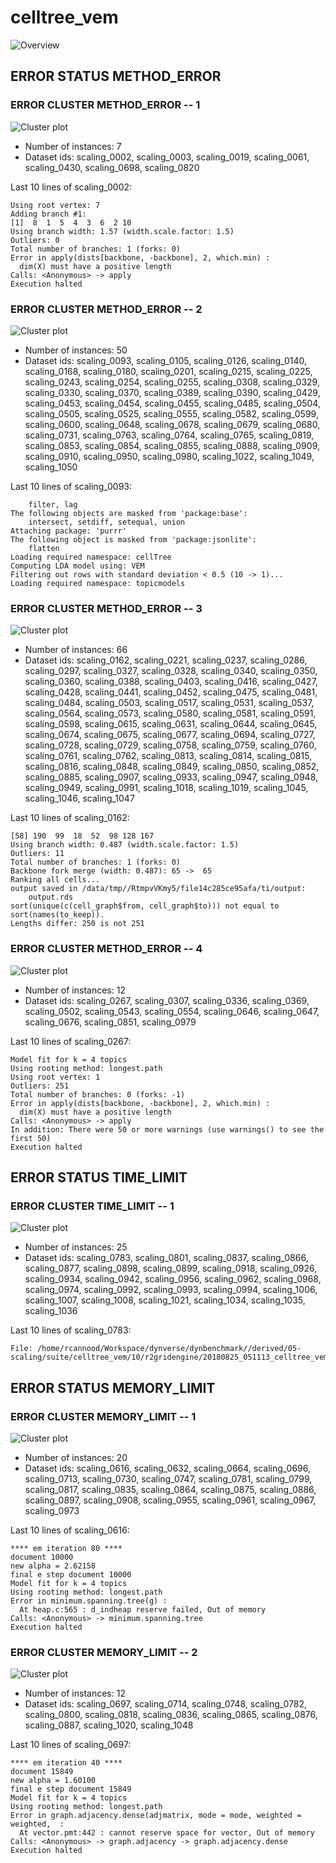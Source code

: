 # celltree_vem
![Overview](celltree_vem.svg)

## ERROR STATUS METHOD_ERROR

### ERROR CLUSTER METHOD_ERROR -- 1
![Cluster plot](error_class_plots/celltree_vem_method_error_1.png)

 * Number of instances: 7
 * Dataset ids: scaling_0002, scaling_0003, scaling_0019, scaling_0061, scaling_0430, scaling_0698, scaling_0820

Last 10 lines of scaling_0002:
```
Using root vertex: 7
Adding branch #1:
[1]  8  1  5  4  3  6  2 10
Using branch width: 1.57 (width.scale.factor: 1.5)
Outliers: 0
Total number of branches: 1 (forks: 0)
Error in apply(dists[backbone, -backbone], 2, which.min) : 
  dim(X) must have a positive length
Calls: <Anonymous> -> apply
Execution halted
```

### ERROR CLUSTER METHOD_ERROR -- 2
![Cluster plot](error_class_plots/celltree_vem_method_error_2.png)

 * Number of instances: 50
 * Dataset ids: scaling_0093, scaling_0105, scaling_0126, scaling_0140, scaling_0168, scaling_0180, scaling_0201, scaling_0215, scaling_0225, scaling_0243, scaling_0254, scaling_0255, scaling_0308, scaling_0329, scaling_0330, scaling_0370, scaling_0389, scaling_0390, scaling_0429, scaling_0453, scaling_0454, scaling_0455, scaling_0485, scaling_0504, scaling_0505, scaling_0525, scaling_0555, scaling_0582, scaling_0599, scaling_0600, scaling_0648, scaling_0678, scaling_0679, scaling_0680, scaling_0731, scaling_0763, scaling_0764, scaling_0765, scaling_0819, scaling_0853, scaling_0854, scaling_0855, scaling_0888, scaling_0909, scaling_0910, scaling_0950, scaling_0980, scaling_1022, scaling_1049, scaling_1050

Last 10 lines of scaling_0093:
```
    filter, lag
The following objects are masked from 'package:base':
    intersect, setdiff, setequal, union
Attaching package: 'purrr'
The following object is masked from 'package:jsonlite':
    flatten
Loading required namespace: cellTree
Computing LDA model using: VEM
Filtering out rows with standard deviation < 0.5 (10 -> 1)...
Loading required namespace: topicmodels
```

### ERROR CLUSTER METHOD_ERROR -- 3
![Cluster plot](error_class_plots/celltree_vem_method_error_3.png)

 * Number of instances: 66
 * Dataset ids: scaling_0162, scaling_0221, scaling_0237, scaling_0286, scaling_0297, scaling_0327, scaling_0328, scaling_0340, scaling_0350, scaling_0360, scaling_0388, scaling_0403, scaling_0416, scaling_0427, scaling_0428, scaling_0441, scaling_0452, scaling_0475, scaling_0481, scaling_0484, scaling_0503, scaling_0517, scaling_0531, scaling_0537, scaling_0564, scaling_0573, scaling_0580, scaling_0581, scaling_0591, scaling_0598, scaling_0615, scaling_0631, scaling_0644, scaling_0645, scaling_0674, scaling_0675, scaling_0677, scaling_0694, scaling_0727, scaling_0728, scaling_0729, scaling_0758, scaling_0759, scaling_0760, scaling_0761, scaling_0762, scaling_0813, scaling_0814, scaling_0815, scaling_0816, scaling_0848, scaling_0849, scaling_0850, scaling_0852, scaling_0885, scaling_0907, scaling_0933, scaling_0947, scaling_0948, scaling_0949, scaling_0991, scaling_1018, scaling_1019, scaling_1045, scaling_1046, scaling_1047

Last 10 lines of scaling_0162:
```
[58] 190  99  18  52  98 128 167
Using branch width: 0.487 (width.scale.factor: 1.5)
Outliers: 11
Total number of branches: 1 (forks: 0)
Backbone fork merge (width: 0.487): 65 ->  65 
Ranking all cells...
output saved in /data/tmp//RtmpvVKmy5/file14c285ce95afa/ti/output: 
	output.rds
sort(unique(c(cell_graph$from, cell_graph$to))) not equal to sort(names(to_keep)).
Lengths differ: 250 is not 251
```

### ERROR CLUSTER METHOD_ERROR -- 4
![Cluster plot](error_class_plots/celltree_vem_method_error_4.png)

 * Number of instances: 12
 * Dataset ids: scaling_0267, scaling_0307, scaling_0336, scaling_0369, scaling_0502, scaling_0543, scaling_0554, scaling_0646, scaling_0647, scaling_0676, scaling_0851, scaling_0979

Last 10 lines of scaling_0267:
```
Model fit for k = 4 topics
Using rooting method: longest.path
Using root vertex: 1
Outliers: 251
Total number of branches: 0 (forks: -1)
Error in apply(dists[backbone, -backbone], 2, which.min) : 
  dim(X) must have a positive length
Calls: <Anonymous> -> apply
In addition: There were 50 or more warnings (use warnings() to see the first 50)
Execution halted
```

## ERROR STATUS TIME_LIMIT

### ERROR CLUSTER TIME_LIMIT -- 1
![Cluster plot](error_class_plots/celltree_vem_time_limit_1.png)

 * Number of instances: 25
 * Dataset ids: scaling_0783, scaling_0801, scaling_0837, scaling_0866, scaling_0877, scaling_0898, scaling_0899, scaling_0918, scaling_0926, scaling_0934, scaling_0942, scaling_0956, scaling_0962, scaling_0968, scaling_0974, scaling_0992, scaling_0993, scaling_0994, scaling_1006, scaling_1007, scaling_1008, scaling_1021, scaling_1034, scaling_1035, scaling_1036

Last 10 lines of scaling_0783:
```
File: /home/rcannood/Workspace/dynverse/dynbenchmark//derived/05-scaling/suite/celltree_vem/10/r2gridengine/20180825_051113_celltree_vem_10_tqOdQzFVMo/log/log.783.e.txt
```

## ERROR STATUS MEMORY_LIMIT

### ERROR CLUSTER MEMORY_LIMIT -- 1
![Cluster plot](error_class_plots/celltree_vem_memory_limit_1.png)

 * Number of instances: 20
 * Dataset ids: scaling_0616, scaling_0632, scaling_0664, scaling_0696, scaling_0713, scaling_0730, scaling_0747, scaling_0781, scaling_0799, scaling_0817, scaling_0835, scaling_0864, scaling_0875, scaling_0886, scaling_0897, scaling_0908, scaling_0955, scaling_0961, scaling_0967, scaling_0973

Last 10 lines of scaling_0616:
```
**** em iteration 80 ****
document 10000
new alpha = 2.62158
final e step document 10000
Model fit for k = 4 topics
Using rooting method: longest.path
Error in minimum.spanning.tree(g) : 
  At heap.c:565 : d_indheap reserve failed, Out of memory
Calls: <Anonymous> -> minimum.spanning.tree
Execution halted
```

### ERROR CLUSTER MEMORY_LIMIT -- 2
![Cluster plot](error_class_plots/celltree_vem_memory_limit_2.png)

 * Number of instances: 12
 * Dataset ids: scaling_0697, scaling_0714, scaling_0748, scaling_0782, scaling_0800, scaling_0818, scaling_0836, scaling_0865, scaling_0876, scaling_0887, scaling_1020, scaling_1048

Last 10 lines of scaling_0697:
```
**** em iteration 40 ****
document 15849
new alpha = 1.60100
final e step document 15849
Model fit for k = 4 topics
Using rooting method: longest.path
Error in graph.adjacency.dense(adjmatrix, mode = mode, weighted = weighted,  : 
  At vector.pmt:442 : cannot reserve space for vector, Out of memory
Calls: <Anonymous> -> graph.adjacency -> graph.adjacency.dense
Execution halted
```


